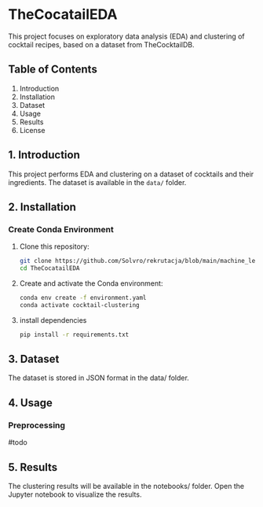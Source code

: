 # TheCocatailEDA

This project focuses on exploratory data analysis (EDA) and clustering of cocktail recipes, based on a dataset from TheCocktailDB.

## Table of Contents
1. Introduction
2. Installation
3. Dataset
4. Usage
5. Results
6. License

## 1. Introduction
This project performs EDA and clustering on a dataset of cocktails and their ingredients. The dataset is available in the `data/` folder.

## 2. Installation

### Create Conda Environment
1. Clone this repository:
   ```bash
   git clone https://github.com/Solvro/rekrutacja/blob/main/machine_learning.md
   cd TheCocatailEDA
   ```
2. Create and activate the Conda environment:
    ```bash 
    conda env create -f environment.yaml
    conda activate cocktail-clustering
    ```

3. install dependencies
    ```bash
    pip install -r requirements.txt
    ```
## 3. Dataset
The dataset is stored in JSON format in the data/ folder. 

## 4. Usage
### Preprocessing
#todo

## 5. Results
The clustering results will be available in the notebooks/ folder. Open the Jupyter notebook to visualize the results.